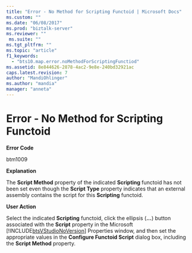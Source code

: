 ```yaml
---
title: "Error - No Method for Scripting Functoid | Microsoft Docs"
ms.custom: ""
ms.date: "06/08/2017"
ms.prod: "biztalk-server"
ms.reviewer: ""
 ms.suite: ""
ms.tgt_pltfrm: ""
ms.topic: "article"
f1_keywords: 
  - "bts10.map.error.noMethodForScriptingFunctiod"
ms.assetid: 8e844626-2878-4ac2-9e8e-240bd32921ac
caps.latest.revision: 7
author: "MandiOhlinger"
ms.author: "mandia"
manager: "anneta"
---
```

# Error - No Method for Scripting Functoid
**Error Code**  
  
 btm1009  
  
 **Explanation**  
  
 The **Script Method** property of the indicated **Scripting** functoid has not been set even though the **Script Type** property indicates that an external assembly contains the script for this **Scripting** functoid.  
  
 **User Action**  
  
 Select the indicated **Scripting** functoid, click the ellipsis (**...**) button associated with the **Script** property in the Microsoft [!INCLUDE[btsVStudioNoVersion](../includes/btsvstudionoversion-md.md)] Properties window, and then set the appropriate values in the **Configure Functoid Script** dialog box, including the **Script Method** property.